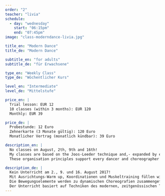```yaml
---
order: "2"
teacher: "livia"
schedule:
  - day: "wednesday"
    start: "06:15pm"
    end: "07:45pm"
image: "class-moderndance-livia.jpg"

title_en: "Modern Dance"
title_de: "Modern Dance"

subtitle_en: "for adults"
subtitle_de: "für Erwachsene"

type_en: "Weekly Class"
type_de: "Wöchentlicher Kurs"

level_en: "Intermediate"
level_de: "Mittelstufe"

price_en: |
  Trial lesson: EUR 12  
  10 classes (within 3 months): EUR 120  
  Monthly: EUR 39   

price_de: |
  Probestunde: 12 Euro  
  Zehnerkarte (3 Monate gültig): 120 Euro  
  Monatlicher Vertrag (monatlich kündbar): 39 Euro

description_en: |
  No classes on August, 2th, 9th and 16th!  
  My classes are based on the Joos-Leeder technique and,- expanded by elements from Release-, Limon- and Alexander Technique, aim at a comprehensive training of alignment, flow, joints, muscles and musicality.
  These organisation principles support every dancer and choreographer to find their individual access to dance and creation.

description_de: |
  Kein Unterricht am 2., 9. und 16. August 2017!  
  Mit Ausrichtungs-Warm up, Koordinationen und Muskeltraining füllen wir den Raum mit Bewegung, Dynamik und Musikalität. Wir wechseln die Ebenen, die Richtungen …
  Die Bewegungselemente werden zu dynamischen Choreografien zusammengefügt und mit kleinen Improvisationaufgaben ergänzt.
  Der Unterricht basiert auf Techniken des modernen, zeitgenössischen Tanzes.
---
```

